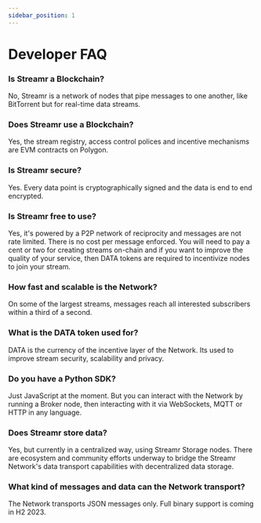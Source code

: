```yaml
---
sidebar_position: 1
---
```


# Developer FAQ

### Is Streamr a Blockchain?
No, Streamr is a network of nodes that pipe messages to one another, like BitTorrent but for real-time data streams.

### Does Streamr use a Blockchain?
Yes, the stream registry, access control polices and incentive mechanisms are EVM contracts on Polygon.

### Is Streamr secure?
Yes. Every data point is cryptographically signed and the data is end to end encrypted.

### Is Streamr free to use?
Yes, it's powered by a P2P network of reciprocity and messages are not rate limited. There is no cost per message enforced. You will need to pay a cent or two for creating streams on-chain and if you want to improve the quality of your service, then DATA tokens are required to incentivize nodes to join your stream.

### How fast and scalable is the Network?
On some of the largest streams, messages reach all interested subscribers within a third of a second.

### What is the DATA token used for?
DATA is the currency of the incentive layer of the Network. Its used to improve stream security, scalability and privacy.

### Do you have a Python SDK?
Just JavaScript at the moment. But you can interact with the Network by running a Broker node, then interacting with it via WebSockets, MQTT or HTTP in any language.

### Does Streamr store data?
Yes, but currently in a centralized way, using Streamr Storage nodes. There are ecosystem and community efforts underway to bridge the Streamr Network's data transport capabilities with decentralized data storage.

### What kind of messages and data can the Network transport?
The Network transports JSON messages only. Full binary support is coming in H2 2023.